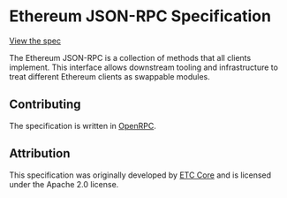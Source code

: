 # Ethereum JSON-RPC Specification

[View the spec](https://playground.open-rpc.org/?uiSchema%5BappBar%5D%5Bui:splitView%5D=false&schemaUrl=https://raw.githubusercontent.com/lightclient/eth1.0-apis/main/openrpc.json&uiSchema%5BappBar%5D%5Bui:input%5D=false)

The Ethereum JSON-RPC is a collection of methods that all clients implement.
This interface allows downstream tooling and infrastructure to treat different
Ethereum clients as swappable modules.

## Contributing

The specification is written in [OpenRPC](https://open-rpc.org/).

## Attribution

This specification was originally developed by [ETC
Core](https://github.com/etclabscore/ethereum-json-rpc-specification) and is
licensed under the Apache 2.0 license.
